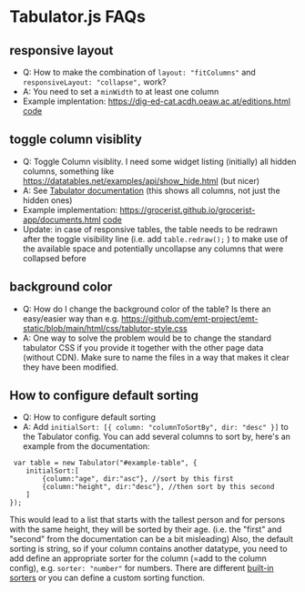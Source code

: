 # Tabulator.js FAQs

## responsive layout

* Q: How to make the combination of `layout: "fitColumns"` and `responsiveLayout: "collapse",` work?
* A: You need to set a `minWidth` to at least one column
* Example implentation: https://dig-ed-cat.acdh.oeaw.ac.at/editions.html [code](https://github.com/acdh-oeaw/dig-ed-cat-static/blob/main/html/js/editions.js)

## toggle column visiblity

* Q: Toggle Column visiblity. I need some widget listing (initially) all hidden columns, something like https://datatables.net/examples/api/show_hide.html (but nicer)
* A: See [Tabulator documentation](https://tabulator.info/examples/6.2#menu) (this shows all columns, not just the hidden ones)
* Example implementation: https://grocerist.github.io/grocerist-app/documents.html [code](https://github.com/grocerist/grocerist-app/blob/e2728b15afa8c806b5475bb901d4f2a43e4731b8/html/js/documents.js#L6)
* Update: in case of responsive tables, the table needs to be redrawn after the toggle visibility line (i.e. add `table.redraw();` ) to make use of the available space and potentially uncollapse any columns that were collapsed before

## background color

* Q: How do I change the background color of the table? Is there an easy/easier way than e.g. https://github.com/emt-project/emt-static/blob/main/html/css/tablutor-style.css
* A: One way to solve the problem would be to change the standard tabulator CSS if you provide it together with the other page data (without CDN). Make sure to name the files in a way that makes it clear they have been modified.

## How to configure default sorting
* Q: How to configure default sorting
* A: Add  `initialSort: [{ column: "columnToSortBy", dir: "desc" }]` to the Tabulator config. You can add several columns to sort by, here's an example from the documentation:
```
 var table = new Tabulator("#example-table", {
    initialSort:[
        {column:"age", dir:"asc"}, //sort by this first
        {column:"height", dir:"desc"}, //then sort by this second
    ]
});
```
This would lead to a list that starts with the tallest person and for persons with the same height, they will be sorted by their age. (i.e. the "first" and "second" from the documentation can be a bit misleading)
Also, the default sorting is string, so if your column contains another datatype, you need to add define an appropriate sorter for the column (=add to the column config), e.g. `sorter: "number"` for numbers. There are different [built-in sorters](https://tabulator.info/docs/6.2/sort#func-builtin) or you can define a custom sorting function.
